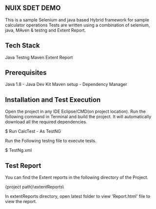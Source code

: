 
## NUIX SDET DEMO

This is a sample Selenium and java based Hybrid framework for sample calculator operations 
Tests are written using a combination of selenium, java, MAven & testng and Extent Report.
## Tech Stack

Java
Testng
Maven
Extent Report


## Prerequisites
Java 1.8 - Java Dev Kit 
Maven setup - Dependency Manager


	  
## Installation and Test Execution

Open the project in any IDE Eclipse/CMD(on project location). Run the following command in Terminal and build the project. It will automatically download all the required dependencies.

$ Run CalcTest - As TestNG

Run the Following testng file to execute tests.

$ TestNg.xml


## Test Report

You can find the Extent reports in the following directory of the Project.

{project path}\extentReports\

In extentReports directory, open latest folder to view 'Report.html' file to view the report.
